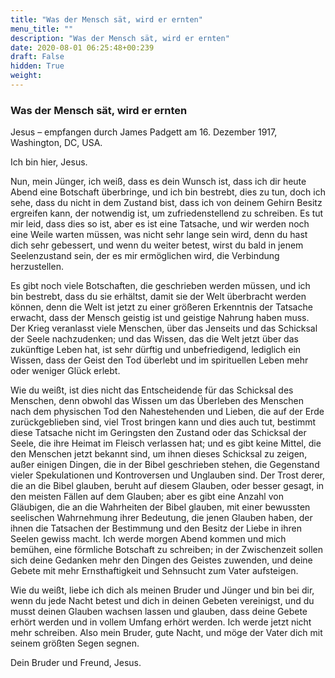 ```yaml
---
title: "Was der Mensch sät, wird er ernten"
menu_title: ""
description: "Was der Mensch sät, wird er ernten"
date: 2020-08-01 06:25:48+00:239
draft: False
hidden: True
weight:
---
```

### Was der Mensch sät, wird er ernten

Jesus – empfangen durch James Padgett am 16. Dezember 1917, Washington, DC, USA.

Ich bin hier, Jesus.

Nun, mein Jünger, ich weiß, dass es dein Wunsch ist, dass ich dir heute Abend eine Botschaft überbringe, und ich bin bestrebt, dies zu tun, doch ich sehe, dass du nicht in dem Zustand bist, dass ich von deinem Gehirn Besitz ergreifen kann, der notwendig ist, um zufriedenstellend zu schreiben. Es tut mir leid, dass dies so ist, aber es ist eine Tatsache, und wir werden noch eine Weile warten müssen, was nicht sehr lange sein wird, denn du hast dich sehr gebessert, und wenn du weiter betest, wirst du bald in jenem Seelenzustand sein, der es mir ermöglichen wird, die Verbindung herzustellen.

Es gibt noch viele Botschaften, die geschrieben werden müssen, und ich bin bestrebt, dass du sie erhältst, damit sie der Welt überbracht werden können, denn die Welt ist jetzt zu einer größeren Erkenntnis der Tatsache erwacht, dass der Mensch geistig ist und geistige Nahrung haben muss. Der Krieg veranlasst viele Menschen, über das Jenseits und das Schicksal der Seele nachzudenken; und das Wissen, das die Welt jetzt über das zukünftige Leben hat, ist sehr dürftig und unbefriedigend, lediglich ein Wissen, dass der Geist den Tod überlebt und im spirituellen Leben mehr oder weniger Glück erlebt.

Wie du weißt, ist dies nicht das Entscheidende für das Schicksal des Menschen, denn obwohl das Wissen um das Überleben des Menschen nach dem physischen Tod den Nahestehenden und Lieben, die auf der Erde zurückgeblieben sind, viel Trost bringen kann und dies auch tut, bestimmt diese Tatsache nicht im Geringsten den Zustand oder das Schicksal der Seele, die ihre Heimat im Fleisch verlassen hat; und es gibt keine Mittel, die den Menschen jetzt bekannt sind, um ihnen dieses Schicksal zu zeigen, außer einigen Dingen, die in der Bibel geschrieben stehen, die Gegenstand vieler Spekulationen und Kontroversen und Unglauben sind. Der Trost derer, die an die Bibel glauben, beruht auf diesem Glauben, oder besser gesagt, in den meisten Fällen auf dem Glauben; aber es gibt eine Anzahl von Gläubigen, die an die Wahrheiten der Bibel glauben, mit einer bewussten seelischen Wahrnehmung ihrer Bedeutung, die jenen Glauben haben, der ihnen die Tatsachen der Bestimmung und den Besitz der Liebe in ihren Seelen gewiss macht. Ich werde morgen Abend kommen und mich bemühen, eine förmliche Botschaft zu schreiben; in der Zwischenzeit sollen sich deine Gedanken mehr den Dingen des Geistes zuwenden, und deine Gebete mit mehr Ernsthaftigkeit und Sehnsucht zum Vater aufsteigen.

Wie du weißt, liebe ich dich als meinen Bruder und Jünger und bin bei dir, wenn du jede Nacht betest und dich in deinen Gebeten vereinigst, und du musst deinen Glauben wachsen lassen und glauben, dass deine Gebete erhört werden und in vollem Umfang erhört werden. Ich werde jetzt nicht mehr schreiben. Also mein Bruder, gute Nacht, und möge der Vater dich mit seinem größten Segen segnen.

Dein Bruder und Freund, Jesus.
